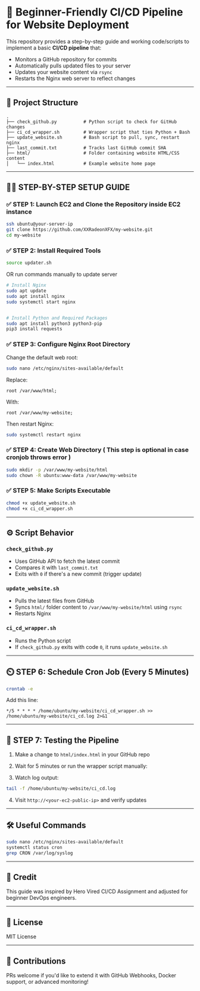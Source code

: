 # 🚀 Beginner-Friendly CI/CD Pipeline for Website Deployment

This repository provides a step-by-step guide and working code/scripts to implement a basic **CI/CD pipeline** that:

* Monitors a GitHub repository for commits
* Automatically pulls updated files to your server
* Updates your website content via `rsync`
* Restarts the Nginx web server to reflect changes

---

## 📁 Project Structure

```
.
├── check_github.py          # Python script to check for GitHub changes
├── ci_cd_wrapper.sh         # Wrapper script that ties Python + Bash
├── update_website.sh        # Bash script to pull, sync, restart nginx
├── last_commit.txt          # Tracks last GitHub commit SHA
├── html/                    # Folder containing website HTML/CSS content
│   └── index.html           # Example website home page
```

---

## 🧑‍💻 STEP-BY-STEP SETUP GUIDE

### ✅ STEP 1: Launch EC2 and Clone the Repository inside EC2 instance 

```bash
ssh ubuntu@your-server-ip
git clone https://github.com/XXRadeonXFX/my-website.git
cd my-website
```

### ✅ STEP 2: Install Required Tools

```bash
source updater.sh
```
 OR run commands manually to update server

```bash
# Install Nginx
sudo apt update
sudo apt install nginx
sudo systemctl start nginx


# Install Python and Required Packages
sudo apt install python3 python3-pip
pip3 install requests
```

### ✅ STEP 3: Configure Nginx Root Directory

Change the default web root:

```bash
sudo nano /etc/nginx/sites-available/default
```

Replace:

```nginx
root /var/www/html;
```

With:

```nginx
root /var/www/my-website;
```

Then restart Nginx:

```bash
sudo systemctl restart nginx
```

### ✅ STEP 4: Create Web Directory ( This step is optional in case cronjob throws error )

```bash
sudo mkdir -p /var/www/my-website/html
sudo chown -R ubuntu:www-data /var/www/my-website
```

### ✅ STEP 5: Make Scripts Executable

```bash
chmod +x update_website.sh
chmod +x ci_cd_wrapper.sh
```

---

## ⚙️ Script Behavior

### `check_github.py`

* Uses GitHub API to fetch the latest commit
* Compares it with `last_commit.txt`
* Exits with `0` if there's a new commit (trigger update)

### `update_website.sh`

* Pulls the latest files from GitHub
* Syncs `html/` folder content to `/var/www/my-website/html` using `rsync`
* Restarts Nginx

### `ci_cd_wrapper.sh`

* Runs the Python script
* If `check_github.py` exits with code `0`, it runs `update_website.sh`

---

## ⏲️ STEP 6: Schedule Cron Job (Every 5 Minutes)

```bash
crontab -e
```

Add this line:

```cron
*/5 * * * * /home/ubuntu/my-website/ci_cd_wrapper.sh >> /home/ubuntu/my-website/ci_cd.log 2>&1
```

---

## 🧪 STEP 7: Testing the Pipeline

1. Make a change to `html/index.html` in your GitHub repo
2. Wait for 5 minutes or run the wrapper script manually:

3. Watch log output:

```bash
tail -f /home/ubuntu/my-website/ci_cd.log
```

4. Visit `http://<your-ec2-public-ip>` and verify updates

---

## 🛠️ Useful Commands

```bash
sudo nano /etc/nginx/sites-available/default
systemctl status cron
grep CRON /var/log/syslog
```

---

## 🙌 Credit

This guide was inspired by Hero Vired CI/CD Assignment and adjusted for beginner DevOps engineers.

---

## 📎 License

MIT License

---

## 🤝 Contributions

PRs welcome if you'd like to extend it with GitHub Webhooks, Docker support, or advanced monitoring!
